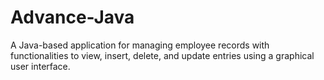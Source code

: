 # Advance-Java
A Java-based application for managing employee records with functionalities to view, insert, delete, and update entries using a graphical user interface.
